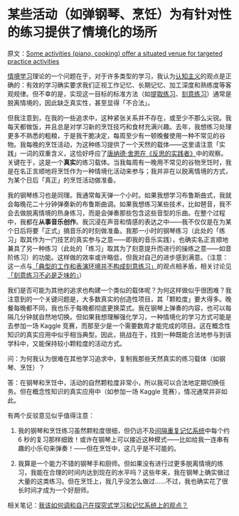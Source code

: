 # 某些活动（如弹钢琴、烹饪）为有针对性的练习提供了情境化的场所

原文：[Some activities (piano, cooking) offer a situated venue for targeted practice activities](https://notes.andymatuschak.org/zM1anD1xFyk5aMFM6VXUjUE)

[情境学习](https://notes.andymatuschak.org/zL7XdosCZ9qeCSSCrhcYfwY)理论的一个问题在于，对于许多类型的学习，我认为[认知主义](https://notes.andymatuschak.org/zCyoCsqj8ZNUR7vfYKVCUu7)的观点是正确的：有效的学习确实要求我们正视工作记忆、长期记忆、加工深度和熟练度等客观规律。但不幸的是，实现这一目标的标准方法（如[提取练习](https://notes.andymatuschak.org/zXA8c6XtMLgRCGwJFGnZUvw)、[刻意练习](https://notes.andymatuschak.org/zTkRoDEXnMQqwb6uDxyA8Us)）通常是脱离情境的，因此缺乏真实性，甚至显得「不合法」。

但我注意到，在我的一些追求中，这种紧张关系并不存在，或至少不那么尖锐。我每天都做饭，并且总是对学习新的烹饪技巧和食材充满兴趣。去年，我想练习处理更多不熟悉的粗粮，于是我干脆决定，每周至少有一顿晚餐使用一种不常见的谷物。我每晚的烹饪活动，为这种练习提供了一个天然的载体——这里请注意「实践」一词的双重含义，这恰好呼应了[唐纳德·舍恩在《反思的实践者》](https://notes.andymatuschak.org/z5wZoGy72FafNGd1AHgtghs)中的观察。关键在于，这是一个**真实**的练习载体。当我每周有一晚用不常见的谷物烹饪时，我是在名正言顺地将烹饪作为一种情境化活动来参与；我并非在以脱离情境的方式，为某个日后「真正」的烹饪活动做准备。

我的钢琴练习也是同理。我通常每天弹一个小时。如果我想学习布鲁斯曲式，我就会每晚花二十分钟弹奏新的布鲁斯曲调。如果我想练习某些技术，比如琶音，我不会去做脱离情境的热身练习，而是会弹奏那些包含这些音型的乐曲。在整个过程中，我都在**从事音乐创作**。我沉浸在声音和情感的表达之中——我不仅仅是在为某个日后将要「正式」搞音乐的时刻做准备。我那一小时的钢琴练习（此处的「练习」取其作为一门技艺的真实参与之意——即我的音乐实践），也确实名正言顺地兼具了另一种练习（此处的「练习」取其为了刻意提升而进行的操练之意——如音阶练习）的功能。这样做的效率或许略低，但我对自己的进步感到满意。（注意：这一点与[「典型的工作和表演环境并不构成刻意练习」](https://notes.andymatuschak.org/z5Rvwe2Wo2UvxHxLujUWnsa)的观点相矛盾，相关讨论见[「刻意练习不必是乏味的」](https://notes.andymatuschak.org/zTgkGMCSgQes6NL1kCFZpEC)）

我们是否可能为其他的追求也构建一个类似的载体呢？为何这样做似乎很困难？我注意到的一个关键问题是，大多数真实的创造性项目，其「颗粒度」要大得多。晚餐每晚都不同，我也乐于每晚都彻底更换菜式。我在钢琴上弹奏的内容，也可以每隔几分钟就自然地切换。但如果我想理解强化学习，一种情境化的学习方式可能是去参加一场 Kaggle 竞赛，而那至少是一个需要数周才能完成的项目。这在概念性知识的真实应用中似乎相当典型。因此，挑战在于，找到一种既能合法地参与到该学科中，又能保持较小颗粒度的活动方式。

问：为何我认为很难在其他学习追求中，复制我那些天然真实的练习载体（如钢琴、烹饪）？

答：在钢琴和烹饪中，活动的自然颗粒度非常小，所以我可以合法地定期切换任务。但在概念性知识的真实应用中（如参加一场 Kaggle 竞赛），情况通常并非如此。

有两个反驳意见似乎值得注意：

1.  我的钢琴和烹饪练习虽然颗粒度很细，但仍远不及[间隔重复记忆系统](https://notes.andymatuschak.org/z2D1qPwddPktBjpNuwYFVva)中每个约 6 秒的复习那样细致！或许在钢琴上可以接近这种模式——比如给我一连串有趣的小乐句来弹奏！——但在烹饪中，这几乎是不可能的。

2.  我算是一个能力不错的钢琴手和厨师。但如果没有进行过更多脱离情境的练习，我能在合理的时间内达到现在的水平吗？这些年来，我在钢琴上确实做过大量的这类练习。但在烹饪上，我几乎没怎么做过……不过，我也确实花了很长时间才成为一个好厨师。

相关笔记：[我该如何调和自己在探究式学习和记忆系统上的观点？](https://notes.andymatuschak.org/zGUvgDWfRvt1VDJyZavtty2)
